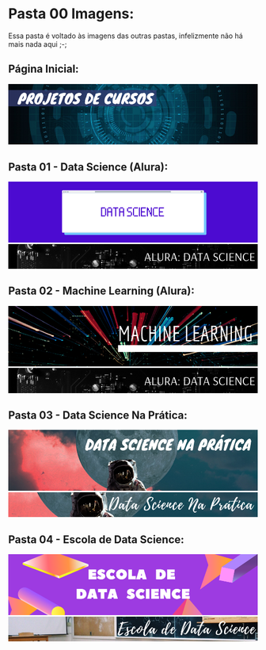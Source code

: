 # Pasta 00 Imagens:

Essa pasta é voltado às imagens das outras pastas, infelizmente não há mais nada aqui ;-;

## Página Inicial:
![00](https://github.com/GabrielTrentino/Projetos-de-Cursos/blob/master/00%20-%20Img/00%20-%20PC%20inicial.png)

## Pasta 01 - Data Science (Alura):
![01](https://github.com/GabrielTrentino/Projetos-de-Cursos/blob/master/00%20-%20Img/01-DataScience.png)
![](https://github.com/GabrielTrentino/Projetos-de-Cursos/blob/master/00%20-%20Img/01-DataScienceBanner.png?raw=true)

## Pasta 02 - Machine Learning (Alura):
![02](https://github.com/GabrielTrentino/Projetos-de-Cursos/blob/master/00%20-%20Img/02-MachineLearning.png)
![](https://github.com/GabrielTrentino/Projetos-de-Cursos/blob/master/00%20-%20Img/01-DataScienceBanner.png?raw=true)

## Pasta 03 - Data Science Na Prática:
![03](https://github.com/GabrielTrentino/Projetos-de-Cursos/blob/master/00%20-%20Img/03-DataScienceNaPratica.png)
![](https://github.com/GabrielTrentino/Projetos-de-Cursos/blob/master/00%20-%20Img/03-DSNPbanner.png)

## Pasta 04 - Escola de Data Science:
![04](https://github.com/GabrielTrentino/Projetos-de-Cursos/blob/master/00%20-%20Img/04-Escola%20de%20Data%20Science.png)
![](https://github.com/GabrielTrentino/Projetos-de-Cursos/blob/master/00%20-%20Img/04-EscolaBanner.png?raw=true)
